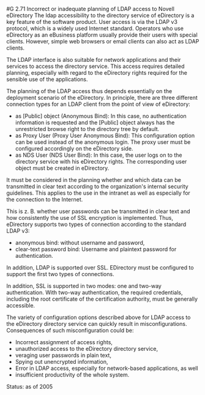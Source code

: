 #G 2.71 Incorrect or inadequate planning of LDAP access to Novell eDirectory
The ldap accessibility to the directory service of eDirectory is a key feature of the software product. User access is via the LDAP v3 protocol, which is a widely used Internet standard. Operators who use eDirectory as an eBusiness platform usually provide their users with special clients. However, simple web browsers or email clients can also act as LDAP clients.

The LDAP interface is also suitable for network applications and their services to access the directory service. This access requires detailed planning, especially with regard to the eDirectory rights required for the sensible use of the applications.

The planning of the LDAP access thus depends essentially on the deployment scenario of the eDirectory. In principle, there are three different connection types for an LDAP client from the point of view of eDirectory:

* as [Public] object (Anonymous Bind): In this case, no authentication information is requested and the [Public] object always has the unrestricted browse right to the directory tree by default.
* as Proxy User (Proxy User Anonymous Bind): This configuration option can be used instead of the anonymous login. The proxy user must be configured accordingly on the eDirectory side.
* as NDS User (NDS User Bind): In this case, the user logs on to the directory service with his eDirectory rights. The corresponding user object must be created in eDirectory.


It must be considered in the planning whether and which data can be transmitted in clear text according to the organization's internal security guidelines. This applies to the use in the intranet as well as especially for the connection to the Internet.

This is z. B. whether user passwords can be transmitted in clear text and how consistently the use of SSL encryption is implemented. Thus, eDirectory supports two types of connection according to the standard LDAP v3:

* anonymous bind: without username and password,
* clear-text password bind: Username and plaintext password for authentication.


In addition, LDAP is supported over SSL. EDirectory must be configured to support the first two types of connections.

In addition, SSL is supported in two modes: one and two-way authentication. With two-way authentication, the required credentials, including the root certificate of the certification authority, must be generally accessible.

The variety of configuration options described above for LDAP access to the eDirectory directory service can quickly result in misconfigurations. Consequences of such misconfiguration could be:

* Incorrect assignment of access rights,
* unauthorized access to the eDirectory directory service,
*  veraging user passwords in plain text,
* Spying out unencrypted information,
* Error in LDAP access, especially for network-based applications, as well
* insufficient productivity of the whole system.


Status: as of 2005



